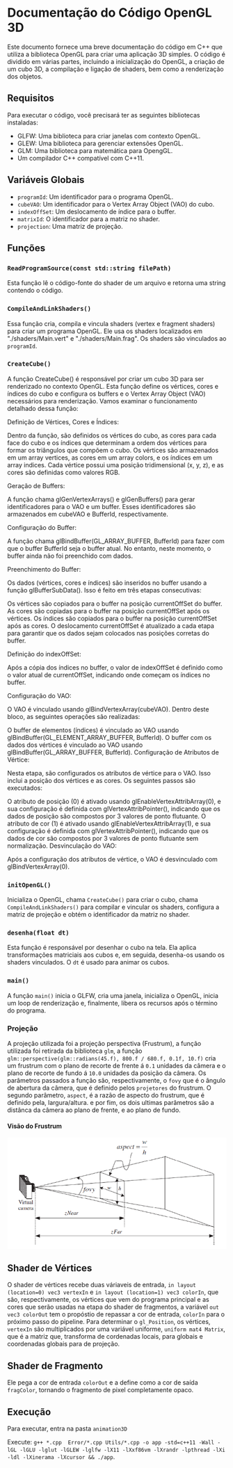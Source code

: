 # Documentação do Código OpenGL 3D

Este documento fornece uma breve documentação do código em C++ que utiliza a biblioteca OpenGL para criar uma aplicação 3D simples. O código é dividido em várias partes, incluindo a inicialização do OpenGL, a criação de um cubo 3D, a compilação e ligação de shaders, bem como a renderização dos objetos.

## Requisitos

Para executar o código, você precisará ter as seguintes bibliotecas instaladas:

- GLFW: Uma biblioteca para criar janelas com contexto OpenGL.
- GLEW: Uma biblioteca para gerenciar extensões OpenGL.
- GLM: Uma biblioteca para matemática para OpengGL.
- Um compilador C++ compatível com C++11.


## Variáveis Globais

- `programId`: Um identificador para o programa OpenGL.
- `cubeVAO`: Um identificador para o Vertex Array Object (VAO) do cubo.
- `indexOffSet`: Um deslocamento de índice para o buffer.
- `matrixId`: O identificador para a matriz no shader.
- `projection`: Uma matriz de projeção.

## Funções

### `ReadProgramSource(const std::string filePath)`

Esta função lê o código-fonte do shader de um arquivo e retorna uma string contendo o código.

### `CompileAndLinkShaders()`

Essa função cria, compila e vincula shaders (vertex e fragment shaders) para criar um programa OpenGL. Ele usa os shaders localizados em "./shaders/Main.vert" e "./shaders/Main.frag". Os shaders são vinculados ao `programId`.

### `CreateCube()`

A função CreateCube() é responsável por criar um cubo 3D para ser renderizado no contexto OpenGL. Esta função define os vértices, cores e índices do cubo e configura os buffers e o Vertex Array Object (VAO) necessários para renderização. Vamos examinar o funcionamento detalhado dessa função:

Definição de Vértices, Cores e Índices:

Dentro da função, são definidos os vértices do cubo, as cores para cada face do cubo e os índices que determinam a ordem dos vértices para formar os triângulos que compõem o cubo. Os vértices são armazenados em um array vertices, as cores em um array colors, e os índices em um array indices. Cada vértice possui uma posição tridimensional (x, y, z), e as cores são definidas como valores RGB.

Geração de Buffers:

A função chama glGenVertexArrays() e glGenBuffers() para gerar identificadores para o VAO e um buffer. Esses identificadores são armazenados em cubeVAO e BufferId, respectivamente.

Configuração do Buffer:

A função chama glBindBuffer(GL_ARRAY_BUFFER, BufferId) para fazer com que o buffer BufferId seja o buffer atual. No entanto, neste momento, o buffer ainda não foi preenchido com dados.

Preenchimento do Buffer:

Os dados (vértices, cores e índices) são inseridos no buffer usando a função glBufferSubData(). Isso é feito em três etapas consecutivas:

Os vértices são copiados para o buffer na posição currentOffSet do buffer.
As cores são copiadas para o buffer na posição currentOffSet após os vértices.
Os índices são copiados para o buffer na posição currentOffSet após as cores.
O deslocamento currentOffSet é atualizado a cada etapa para garantir que os dados sejam colocados nas posições corretas do buffer.

Definição do indexOffSet:

Após a cópia dos índices no buffer, o valor de indexOffSet é definido como o valor atual de currentOffSet, indicando onde começam os índices no buffer.

Configuração do VAO:

O VAO é vinculado usando glBindVertexArray(cubeVAO). Dentro deste bloco, as seguintes operações são realizadas:

O buffer de elementos (índices) é vinculado ao VAO usando glBindBuffer(GL_ELEMENT_ARRAY_BUFFER, BufferId).
O buffer com os dados dos vértices é vinculado ao VAO usando glBindBuffer(GL_ARRAY_BUFFER, BufferId).
Configuração de Atributos de Vértice:

Nesta etapa, são configurados os atributos de vértice para o VAO. Isso inclui a posição dos vértices e as cores. Os seguintes passos são executados:

O atributo de posição (0) é ativado usando glEnableVertexAttribArray(0), e sua configuração é definida com glVertexAttribPointer(), indicando que os dados de posição são compostos por 3 valores de ponto flutuante.
O atributo de cor (1) é ativado usando glEnableVertexAttribArray(1), e sua configuração é definida com glVertexAttribPointer(), indicando que os dados de cor são compostos por 3 valores de ponto flutuante sem normalização.
Desvinculação do VAO:

Após a configuração dos atributos de vértice, o VAO é desvinculado com glBindVertexArray(0).

### `initOpenGL()`

Inicializa o OpenGL, chama `CreateCube()` para criar o cubo, chama `CompileAndLinkShaders()` para compilar e vincular os shaders, configura a matriz de projeção e obtém o identificador da matriz no shader.

### `desenha(float dt)`

Esta função é responsável por desenhar o cubo na tela. Ela aplica transformações matriciais aos cubos e, em seguida, desenha-os usando os shaders vinculados. O `dt` é usado para animar os cubos.

### `main()`

A função `main()` inicia o GLFW, cria uma janela, inicializa o OpenGL, inicia um loop de renderização e, finalmente, libera os recursos após o término do programa.

###  Projeção
A projeção utilizada foi a projeção perspectiva (Frustrum), a função utilizada foi retirada da biblioteca `glm`, a função `glm::perspective(glm::radians(45.f), 800.f / 680.f, 0.1f, 10.f)` cria um frustrum
com o plano de recorte de frente á `0.1` unidades da câmera e o plano de recorte de fundo á `10.0` unidades da posição da câmera. Os parâmetros passados a função são, respectivamente, o `fovy` que é o 
ângulo de abertura da câmera, que é definido pelos `projetores` do frustrum. O segundo parâmetro, `aspect`, é a razão de aspecto do frustrum, que é definido pela, largura/altura. e por fim, os dois ultimas parâmetros
são a distânca da câmera ao plano de frente, e ao plano de fundo.

#### Visão do Frustrum
<img src="animation3D/imagensReadme/A-viewing-frustum-defined-in-OpenGL-to-emulate-the-real-camera.png">

## Shader de Vértices
O shader de vértices recebe duas váriaveis de entrada, 
`in layout (location=0) vec3 vertexIn` e 
`in layout (location=1) vec3 colorIn`, que são, respectivamente, 
os vértices que vem do programa principal e as cores que serão usadas na etapa do shader de fragmentos, a variável `out vec3 colorOut` tem o propóstio
de repassar a cor de entrada, `colorIn` para o próximo passo do pipeline. Para determinar o `gl_Position`, os vértices, `vertexIn` são multiplicados 
por uma variável uniforme, `uniform mat4 Matrix`, que é a matriz que, transforma de cordenadas locais, para globais e coordenadas globais para de projeção.

## Shader de Fragmento
Ele pega a cor de entrada `colorOut` e a define como a cor de saída 
`fragColor`, tornando o fragmento de pixel completamente opaco.

## Execução

Para executar, entra na pasta `animation3D`

Execute:
`g++ *.cpp  Error/*.cpp Utils/*.cpp -o app -std=c++11 -Wall -lGL -lGLU -lglut -lGLEW -lglfw -lX11 -lXxf86vm -lXrandr -lpthread -lXi -ldl -lXinerama -lXcursor && ./app`.



